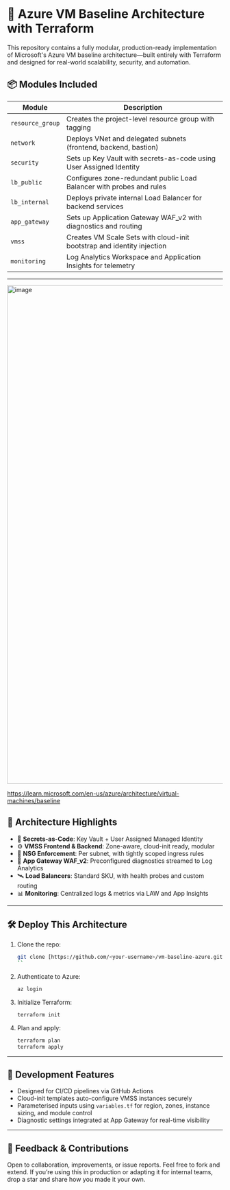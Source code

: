 # 🚀 Azure VM Baseline Architecture with Terraform

This repository contains a fully modular, production-ready implementation of Microsoft's Azure VM baseline architecture—built entirely with Terraform and designed for real-world scalability, security, and automation.

## 📦 Modules Included

| Module         | Description                                                  |
|----------------|--------------------------------------------------------------|
| `resource_group` | Creates the project-level resource group with tagging       |
| `network`        | Deploys VNet and delegated subnets (frontend, backend, bastion) |
| `security`       | Sets up Key Vault with secrets-as-code using User Assigned Identity |
| `lb_public`      | Configures zone-redundant public Load Balancer with probes and rules |
| `lb_internal`    | Deploys private internal Load Balancer for backend services |
| `app_gateway`    | Sets up Application Gateway WAF_v2 with diagnostics and routing |
| `vmss`           | Creates VM Scale Sets with cloud-init bootstrap and identity injection |
| `monitoring`     | Log Analytics Workspace and Application Insights for telemetry |

---
<img width="1335" height="1163" alt="image" src="https://github.com/user-attachments/assets/1c4d87d9-25b4-4ec0-a197-a3c2be043357" />

https://learn.microsoft.com/en-us/azure/architecture/virtual-machines/baseline

## 🧱 Architecture Highlights



- 🔐 **Secrets-as-Code**: Key Vault + User Assigned Managed Identity
- ⚙️ **VMSS Frontend & Backend**: Zone-aware, cloud-init ready, modular
- 🚧 **NSG Enforcement**: Per subnet, with tightly scoped ingress rules
- 🧭 **App Gateway WAF_v2**: Preconfigured diagnostics streamed to Log Analytics
- 🛰️ **Load Balancers**: Standard SKU, with health probes and custom routing
- 📊 **Monitoring**: Centralized logs & metrics via LAW and App Insights

---

## 🛠️ Deploy This Architecture

1. Clone the repo:
   ```bash
   git clone [https://github.com/<your-username>/vm-baseline-azure.git](https://github.com/kale-swapnil/azure_vm_baseline_architecture.git)
   ``

2. Authenticate to Azure:
   ```bash
   az login
   ```

3. Initialize Terraform:
   ```bash
   terraform init
   ```

4. Plan and apply:
   ```bash
   terraform plan
   terraform apply
   ```

---

## 🧪 Development Features

- Designed for CI/CD pipelines via GitHub Actions
- Cloud-init templates auto-configure VMSS instances securely
- Parameterised inputs using `variables.tf` for region, zones, instance sizing, and module control
- Diagnostic settings integrated at App Gateway for real-time visibility

---

## 📮 Feedback & Contributions

Open to collaboration, improvements, or issue reports. Feel free to fork and extend. If you’re using this in production or adapting it for internal teams, drop a star and share how you made it your own.
